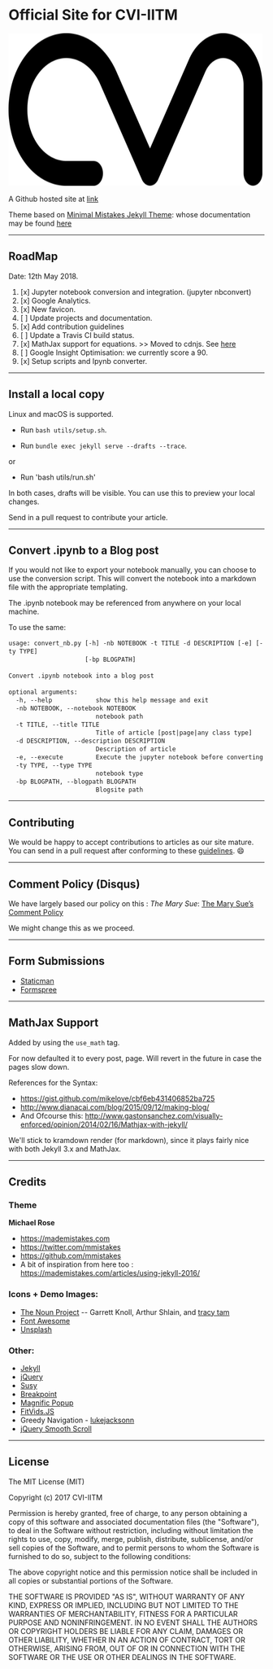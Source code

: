 # Official Site for CVI-IITM

<img src=/assets/avatar.png width=500 height=300></img>

A Github hosted site at [link](https://iitmcvg.github.io)

Theme based on [Minimal Mistakes Jekyll Theme](https://mmistakes.github.io/minimal-mistakes/): whose documentation may be found [here](https://mmistakes.github.io/minimal-mistakes/docs/quick-start-guide/)

---

## RoadMap

Date: 12th May 2018.

1. [x] Jupyter notebook conversion and integration. (jupyter nbconvert)
2. [x] Google Analytics.
3. [x] New favicon.
4. [ ] Update projects and documentation.
5. [x] Add contribution guidelines
6. [ ] Update a Travis CI build status.
7. [x] MathJax support for equations. >> Moved to cdnjs. See [here](https://www.mathjax.org/cdn-shutting-down/)
8. [ ] Google Insight Optimisation: we currently score a 90.
9. [x] Setup scripts and Ipynb converter.

---
## Install a local copy

Linux and macOS is supported.

* Run `bash utils/setup.sh`.

* Run `bundle exec jekyll serve --drafts --trace`.

or

* Run 'bash utils/run.sh'

In both cases, drafts will be visible. You can use this to preview your local changes.

Send in a pull request to contribute your article.

---
## Convert .ipynb to a Blog post

If you would not like to export your notebook manually, you can choose to use the conversion script. This will  convert the notebook into a markdown file with the appropriate templating.

The .ipynb notebook may be referenced from anywhere on your local machine.

To use the same:

```
usage: convert_nb.py [-h] -nb NOTEBOOK -t TITLE -d DESCRIPTION [-e] [-ty TYPE]
                     [-bp BLOGPATH]

Convert .ipynb notebook into a blog post

optional arguments:
  -h, --help            show this help message and exit
  -nb NOTEBOOK, --notebook NOTEBOOK
                        notebook path
  -t TITLE, --title TITLE
                        Title of article [post|page|any class type]
  -d DESCRIPTION, --description DESCRIPTION
                        Description of article
  -e, --execute         Execute the jupyter notebook before converting
  -ty TYPE, --type TYPE
                        notebook type
  -bp BLOGPATH, --blogpath BLOGPATH
                        Blogsite path
```
---
## Contributing

We would be happy to accept contributions to articles as our site mature.
You can send in a pull request after conforming to these [guidelines](_pages/Contributing.md). :smile:

----

## Comment Policy (Disqus)

We have largely based our policy on this : _The Mary Sue_: [The Mary Sue’s Comment Policy](http://www.themarysue.com/comment-policy/)

We might change this as we proceed.

---

## Form Submissions

* [Staticman](https://staticman.net/docs/)
* [Formspree](https://formspree.io/)

---

## MathJax Support

Added by using the `use_math` tag.

For now defaulted it to every post, page. Will revert in the future in case the pages slow down.

References for the Syntax:

* https://gist.github.com/mikelove/cbf6eb431406852ba725
* http://www.dianacai.com/blog/2015/09/12/making-blog/
* And Ofcourse this: http://www.gastonsanchez.com/visually-enforced/opinion/2014/02/16/Mathjax-with-jekyll/

We'll stick to kramdown render (for markdown), since it plays fairly nice with both Jekyll 3.x and MathJax.

---

## Credits

### Theme

**Michael Rose**

- <https://mademistakes.com>
- <https://twitter.com/mmistakes>
- <https://github.com/mmistakes>
- A bit of inspiration from here too : <https://mademistakes.com/articles/using-jekyll-2016/>

### Icons + Demo Images:

- [The Noun Project](https://thenounproject.com) -- Garrett Knoll, Arthur Shlain, and [tracy tam](https://thenounproject.com/tracytam)
- [Font Awesome](http://fortawesome.github.io/Font-Awesome/)
- [Unsplash](https://unsplash.com/)

### Other:

- [Jekyll](http://jekyllrb.com/)
- [jQuery](http://jquery.com/)
- [Susy](http://susy.oddbird.net/)
- [Breakpoint](http://breakpoint-sass.com/)
- [Magnific Popup](http://dimsemenov.com/plugins/magnific-popup/)
- [FitVids.JS](http://fitvidsjs.com/)
- Greedy Navigation - [lukejacksonn](http://codepen.io/lukejacksonn/pen/PwmwWV)
- [jQuery Smooth Scroll](https://github.com/kswedberg/jquery-smooth-scroll)

---

## License

The MIT License (MIT)

Copyright (c) 2017 CVI-IITM

Permission is hereby granted, free of charge, to any person obtaining a copy
of this software and associated documentation files (the "Software"), to deal
in the Software without restriction, including without limitation the rights
to use, copy, modify, merge, publish, distribute, sublicense, and/or sell
copies of the Software, and to permit persons to whom the Software is
furnished to do so, subject to the following conditions:

The above copyright notice and this permission notice shall be included in all
copies or substantial portions of the Software.

THE SOFTWARE IS PROVIDED "AS IS", WITHOUT WARRANTY OF ANY KIND, EXPRESS OR
IMPLIED, INCLUDING BUT NOT LIMITED TO THE WARRANTIES OF MERCHANTABILITY,
FITNESS FOR A PARTICULAR PURPOSE AND NONINFRINGEMENT. IN NO EVENT SHALL THE
AUTHORS OR COPYRIGHT HOLDERS BE LIABLE FOR ANY CLAIM, DAMAGES OR OTHER
LIABILITY, WHETHER IN AN ACTION OF CONTRACT, TORT OR OTHERWISE, ARISING FROM,
OUT OF OR IN CONNECTION WITH THE SOFTWARE OR THE USE OR OTHER DEALINGS IN THE
SOFTWARE.
